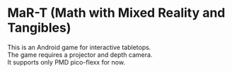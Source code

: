 # MaR-T (Math with Mixed Reality and Tangibles)

This is an Android game for interactive tabletops. \
The game requires a projector and depth camera. \
It supports only PMD pico-flexx for now. 
